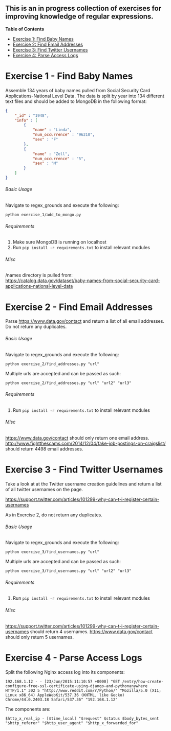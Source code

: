 This is an in progress collection of exercises for improving knowledge of regular expressions.
----------------------------------------------------------------------------------------------

**Table of Contents**

- [Exercise 1: Find Baby Names](#exercise-1---find-baby-names)
- [Exercise 2: Find Email Addresses](#exercise-2---find-email-addresses)
- [Exercise 3: Find Twitter Usernames](#exercise-3---find-twitter-usernames)
- [Exercise 4: Parse Access Logs](#exercise-4---parse-access-logs)


# Exercise 1 - Find Baby Names
Assemble 134 years of baby names pulled from Social Security Card Applications-National Level Data. The data is split by
year into 134 different text files and should be added to MongoDB in the following format:

```json
{
	"_id" : "1948",
	"info" : [
		{
			"name" : "Linda",
			"num_occurrence" : "96210",
			"sex" : "F"
		},
        {
			"name" : "Zell",
			"num_occurrence" : "5",
			"sex" : "M"
		}
	]
}
```

###### Basic Usage 
Navigate to regex_grounds and execute the following:

`python exercise_1/add_to_mongo.py`

###### Requirements  
1) Make sure MongoDB is running on localhost  
2) Run `pip install -r requirements.txt` to install relevant modules  

###### Misc  
/names directory is pulled from:  
https://catalog.data.gov/dataset/baby-names-from-social-security-card-applications-national-level-data  


# Exercise 2 - Find Email Addresses
Parse https://www.data.gov/contact and return a list of all email addresses. Do not return any duplicates. 

###### Basic Usage 
Navigate to regex_grounds and execute the following:

`python exercise_2/find_addresses.py "url"`

Multiple urls are accepted and can be passed as such:

`python exercise_2/find_addresses.py "url" "url2" "url3"`

###### Requirements
1) Run `pip install -r requirements.txt` to install relevant modules

###### Misc
https://www.data.gov/contact should only return one email address.  
http://www.fightthescams.com/2014/12/04/fake-job-postings-on-craigslist/ should return 4498 email addresses.  


# Exercise 3 - Find Twitter Usernames
Take a look at at the Twitter username creation guidelines and return a list of all twitter usernames on the page.
 
https://support.twitter.com/articles/101299-why-can-t-i-register-certain-usernames

As in Exercise 2, do not return any duplicates.

###### Basic Usage 
Navigate to regex_grounds and execute the following:

`python exercise_3/find_usernames.py "url"`

Multiple urls are accepted and can be passed as such:

`python exercise_3/find_usernames.py "url" "url2" "url3"`

###### Requirements
1) Run `pip install -r requirements.txt` to install relevant modules

###### Misc
https://support.twitter.com/articles/101299-why-can-t-i-register-certain-usernames should return 4 usernames.
https://www.data.gov/contact should only return 5 usernames.

# Exercise 4 - Parse Access Logs

Split the following Nginx access log into its components:

`192.168.1.12 - - [23/Jun/2015:11:10:57 +0000] "GET /entry/how-create-configure-free-ssl-certificate-using-django-and-pythonanywhere HTTP/1.1" 302 5 "http://www.reddit.com/r/Python/" "Mozilla/5.0 (X11; Linux x86_64) AppleWebKit/537.36 (KHTML, like Gecko) Chrome/44.0.2403.18 Safari/537.36" "192.168.1.12"`

The components are:

`$http_x_real_ip - [$time_local] "$request" $status $body_bytes_sent "$http_referer" "$http_user_agent" "$http_x_forwarded_for"`
